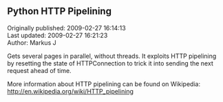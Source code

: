 ## Python HTTP Pipelining  
Originally published: 2009-02-27 16:14:13  
Last updated: 2009-02-27 16:21:23  
Author: Markus J  
  
Gets several pages in parallel, without threads. It exploits HTTP pipelining by resetting the state of HTTPConnection to trick it into sending the next request ahead of time.

More information about HTTP pipelining can be found on Wikipedia: <http://en.wikipedia.org/wiki/HTTP_pipelining>